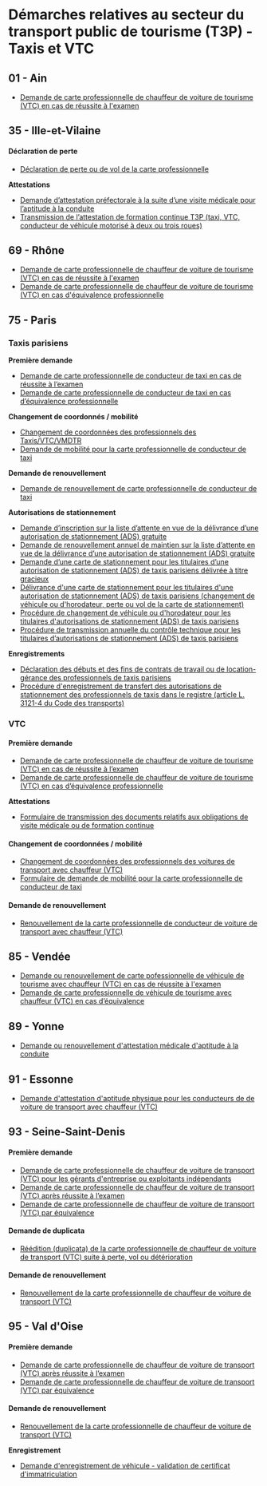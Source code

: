 # Démarches relatives au secteur du transport public de tourisme (T3P) - Taxis et VTC

## 01 - Ain&#x20;

* [Demande de carte professionnelle de chauffeur de voiture de tourisme (VTC) en cas de réussite à l'examen](https://www.demarches-simplifiees.fr/commencer/carte-pro-vtc-ain-examen)

## 35 - Ille-et-Vilaine

#### Déclaration de perte

* [Déclaration de perte ou de vol de la carte professionnelle](https://www.demarches-simplifiees.fr/commencer/perte-carte-t3p)

**Attestations**

* [Demande d’attestation préfectorale à la suite d’une visite médicale pour l’aptitude à la conduite ](https://www.demarches-simplifiees.fr/commencer/attestation-aptitude-medicale)
* [Transmission de l’attestation de formation continue T3P (taxi, VTC, conducteur de véhicule motorisé à deux ou trois roues) ](https://www.demarches-simplifiees.fr/commencer/t3p-formationcontinue)

## 69 - Rhône

* [Demande de carte professionnelle de chauffeur de voiture de tourisme (VTC) en cas de réussite à l'examen](https://www.demarches-simplifiees.fr/commencer/carte-pro-vtc-rhone-examen)&#x20;
* [Demande de carte professionnelle de chauffeur de voiture de tourisme (VTC) en cas d'équivalence professionnelle](https://www.demarches-simplifiees.fr/commencer/carte-pro-vtc-rhone-equivalence)&#x20;

## 75 - Paris

### Taxis parisiens&#x20;

**Première demande**&#x20;

* [Demande de carte professionnelle de conducteur de taxi en cas de réussite à l’examen](https://www.demarches-simplifiees.fr/commencer/demande-de-carte-pro-de-taxi-examen)
* [Demande de carte professionnelle de conducteur de taxi en cas d’équivalence professionnelle ](https://www.demarches-simplifiees.fr/commencer/demande-de-carte-pro-de-vtc-equivalence)

**Changement de coordonnés / mobilité**&#x20;

* [Changement de coordonnées des professionnels des Taxis/VTC/VMDTR](https://www.demarches-simplifiees.fr/commencer/prefecture-de-police-changement-de-coordonnees)
* [Demande de mobilité pour la carte professionnelle de conducteur de taxi](https://www.demarches-simplifiees.fr/commencer/demande-de-carte-pro-de-taxi-mobilite)

**Demande de renouvellement**&#x20;

* [Demande de renouvellement de carte professionnelle de conducteur de taxi](https://www.demarches-simplifiees.fr/commencer/demande-de-carte-pro-de-taxi-renouvellement)

**Autorisations de stationnement**&#x20;

* [Demande d’inscription sur la liste d’attente en vue de la délivrance d’une autorisation de stationnement (ADS) gratuite](https://www.demarches-simplifiees.fr/commencer/pp-ads-liste-inscription)
* [Demande de renouvellement annuel de maintien sur la liste d’attente en vue de la délivrance d’une autorisation de stationnement (ADS) gratuite](https://www.demarches-simplifiees.fr/commencer/pp-ads-liste-renouvellement)
* [Demande d’une carte de stationnement pour les titulaires d’une autorisation de stationnement (ADS) de taxis parisiens délivrée à titre gracieux](https://www.demarches-simplifiees.fr/commencer/bttp-ads-delivrance)
* [Délivrance d'une carte de stationnement pour les titulaires d'une autorisation de stationnement (ADS) de taxis parisiens (changement de véhicule ou d'horodateur, perte ou vol de la carte de stationnement)](https://www.demarches-simplifiees.fr/commencer/bttp-ads-vehicule-horodateur)
* [Procédure de changement de véhicule ou d'horodateur pour les titulaires d'autorisations de stationnement (ADS) de taxis parisiens ](https://www.demarches-simplifiees.fr/commencer/bttp-ads-vehicule-horodateur)
* [Procédure de transmission annuelle du contrôle technique pour les titulaires d’autorisations de stationnement (ADS) de taxis parisiens ](https://www.demarches-simplifiees.fr/commencer/bttp-ads-controle-technique)

**Enregistrements**&#x20;

* [Déclaration des débuts et des fins de contrats de travail ou de location-gérance des professionnels de taxis parisiens ](https://www.demarches-simplifiees.fr/commencer/ads-enregistrement-contrat)
* [Procédure d'enregistrement de transfert des autorisations de stationnement des professionnels de taxis dans le registre (article L. 3121-4 du Code des transports) ](https://www.demarches-simplifiees.fr/commencer/bttp-ads-transfert)

### VTC

#### Première demande

* [Demande de carte professionnelle de chauffeur de voiture de tourisme (VTC) en cas de réussite à l’examen](https://www.demarches-simplifiees.fr/commencer/demande-de-carte-pro-de-vtc-examen)
* [Demande de carte professionnelle de chauffeur de voiture de tourisme (VTC) en cas d’équivalence professionnelle](https://www.demarches-simplifiees.fr/commencer/demande-de-carte-pro-de-vtc-equivalence)&#x20;

**Attestations**&#x20;

* [Formulaire de transmission des documents relatifs aux obligations de visite médicale ou de formation continue ](https://www.demarches-simplifiees.fr/commencer/bttp-carto-vm-fc)

#### Changement de coordonnées / mobilité

* [Changement de coordonnées des professionnels des voitures de transport avec chauffeur (VTC)  ](https://www.demarches-simplifiees.fr/commencer/prefecture-de-police-changement-de-coordonnees)
* [Formulaire de demande de mobilité pour la carte professionnelle de conducteur de taxi](https://www.demarches-simplifiees.fr/commencer/demande-de-carte-pro-de-taxi-mobilite)

#### Demande de renouvellement

* [Renouvellement de la carte professionnelle de conducteur de voiture de transport avec chauffeur (VTC) ](https://www.demarches-simplifiees.fr/commencer/prefecture-75-renouvellement-de-carte-professionne)

## 85 - Vendée&#x20;

* [Demande ou renouvellement de carte pofessionnelle de véhicule de tourisme avec chauffeur (VTC) en cas de réussite à l'examen](https://www.demarches-simplifiees.fr/commencer/demande-carte-pro-vtc-examen-renouvellement)
* [Demande de carte professionnelle de véhicule de tourisme avec chauffeur (VTC) en cas d’équivalence ](https://www.demarches-simplifiees.fr/commencer/demande-carte-pofessionnelle-vtc-equivalence)

## 89 - Yonne&#x20;

* [Demande ou renouvellement d'attestation médicale d'aptitude à la conduite ](https://www.demarches-simplifiees.fr/commencer/attestation-medicale-conducteurs)

## 91 - Essonne&#x20;

* [Demande d'attestation d'aptitude physique pour les conducteurs de de voiture de transport avec chauffeur (VTC)](https://www.demarches-simplifiees.fr/commencer/prefecture91-visitemedicale)

## 93 - Seine-Saint-Denis

#### Première demande

* [Demande de carte professionnelle de chauffeur de voiture de transport (VTC) pour les gérants d'entreprise ou exploitants indépendants](https://www.demarches-simplifiees.fr/commencer/prefecture-93-demande-de-carte-vtc-gerant-exploit)
* [Demande de carte professionnelle de chauffeur de voiture de transport (VTC) après réussite à l’examen](https://www.demarches-simplifiees.fr/commencer/prefecture-93-demande-de-carte-vtc-reussite-examen)&#x20;
* [Demande de carte professionnelle de chauffeur de voiture de transport (VTC) par équivalence](https://www.demarches-simplifiees.fr/commencer/prefecture-93-demande-de-carte-vtc-par-equivalence)

#### Demande de duplicata

* [Réédition (duplicata) de la carte professionnelle de chauffeur de voiture de transport (VTC) suite à perte, vol ou détérioration](https://www.demarches-simplifiees.fr/commencer/prefecture-93-demande-reedition-de-carte-vtc)

#### Demande de renouvellement

* [Renouvellement de la carte professionnelle de chauffeur de voiture de transport (VTC)](https://www.demarches-simplifiees.fr/commencer/prefecture-93-demande-renouvellement-de-carte-vtc)

## 95 - Val d'Oise

#### Première demande

* [Demande de carte professionnelle de chauffeur de voiture de transport (VTC) après réussite à l’examen](https://www.demarches-simplifiees.fr/commencer/pref95-vtc-examen)
* [Demande de carte professionnelle de chauffeur de voiture de transport (VTC) par équivalence](https://www.demarches-simplifiees.fr/commencer/pref95-vtc-experience-pro)

#### Demande de renouvellement

* [Renouvellement de la carte professionnelle de chauffeur de voiture de transport (VTC)](https://www.demarches-simplifiees.fr/commencer/pref95-vtc-renouvellement)

**Enregistrement**&#x20;

* [Demande d'enregistrement de véhicule - validation de certificat d'immatriculation](https://www.demarches-simplifiees.fr/commencer/taxi-demande-de-validation-de-carte-grise)

